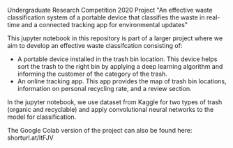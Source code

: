 Undergraduate Research Competition 2020
Project "An effective waste classification system of a portable device that classifies the waste in real-time and a connected tracking app for environmental updates"

This jupyter notebook in this repository is part of a larger project where we aim to develop an effective waste classifcation consisting of:
- A portable device installed in the trash bin location. This device helps sort the trash to the right bin by applying a deep learning algorithm and informing the customer of the category of the trash. 
- An online tracking app. This app provides the map of trash bin locations, information on personal recycling rate, and a review section.

In the jupyter notebook, we use dataset from Kaggle for two types of trash (organic and recyclable) and apply convolutional neural networks to the model for classification. 

The Google Colab version of the project can also be found here: shorturl.at/ltFJV
